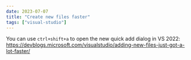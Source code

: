 ```yaml
---
date: 2023-07-07
title: "Create new files faster"
tags: ["visual-studio"]
---
```



You can use `ctrl+shift+a` to open the new quick add dialog in VS 2022: https://devblogs.microsoft.com/visualstudio/adding-new-files-just-got-a-lot-faster/
